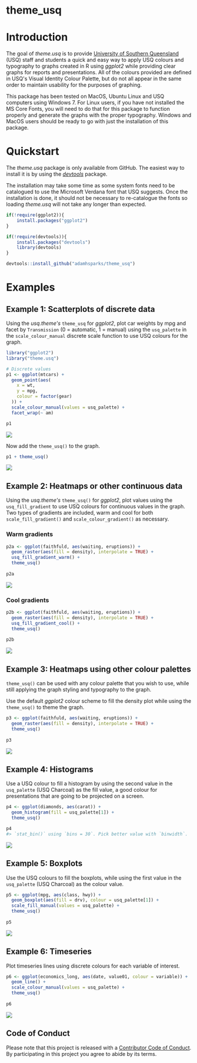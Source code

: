 theme\_usq
================

Introduction
============

The goal of *theme.usq* is to provide [University of Southern Queensland](https://usq.edu.au) (USQ) staff and students a quick and easy way to apply USQ colours and typography to graphs created in R using *ggplot2* while providing clear graphs for reports and presentations. All of the colours provided are defined in USQ's Visual Identity Colour Palette, but do not all appear in the same order to maintain usability for the purposes of graphing.

This package has been tested on MacOS, Ubuntu Linux and USQ computers using Windows 7. For Linux users, if you have not installed the MS Core Fonts, you will need to do that for this package to function properly and generate the graphs with the proper typography. Windows and MacOS users should be ready to go with just the installation of this package.

Quickstart
==========

The *theme.usq* package is only available from GitHub. The easiest way to install it is by using the [*devtools*](https://github.com/hadley/devtools) package.

The installation may take some time as some system fonts need to be catalogued to use the Microsoft Verdana font that USQ suggests. Once the installation is done, it should not be necessary to re-catalogue the fonts so loading *theme.usq* will not take any longer than expected.

``` r
if(!require(ggplot2)){
    install.packages("ggplot2")
}

if(!require(devtools)){
    install.packages("devtools")
    library(devtools)
}

devtools::install_github("adamhsparks/theme_usq")
```

Examples
========

Example 1: Scatterplots of discrete data
----------------------------------------

Using the *usq.theme's* `theme_usq` for *ggplot2*, plot car weights by mpg and facet by `Transmission` (0 = automatic, 1 = manual) using the `usq_palette` in the `scale_colour_manual` discrete scale function to use USQ colours for the graph.

``` r
library("ggplot2")
library("theme.usq")

# Discrete values
p1 <- ggplot(mtcars) +
  geom_point(aes(
    x = wt,
    y = mpg,
    colour = factor(gear)
  )) +
  scale_colour_manual(values = usq_palette) +
  facet_wrap(~ am)

p1
```

![](README-unnamed-chunk-3-1.png)

Now add the `theme_usq()` to the graph.

``` r
p1 + theme_usq()
```

![](README-unnamed-chunk-4-1.png)

Example 2: Heatmaps or other continuous data
--------------------------------------------

Using the *usq.theme's* `theme_usq()` for *ggplot2*, plot values using the `usq_fill_gradient` to use USQ colours for continuous values in the graph. Two types of gradients are included, warm and cool for both `scale_fill_gradient()` and `scale_colour_gradient()` as necessary.

### Warm gradients

``` r
p2a <- ggplot(faithfuld, aes(waiting, eruptions)) +
  geom_raster(aes(fill = density), interpolate = TRUE) +
  usq_fill_gradient_warm() +
  theme_usq()
  
p2a
```

![](README-unnamed-chunk-5-1.png)

### Cool gradients

``` r
p2b <- ggplot(faithfuld, aes(waiting, eruptions)) +
  geom_raster(aes(fill = density), interpolate = TRUE) +
  usq_fill_gradient_cool() +
  theme_usq()
  
p2b
```

![](README-unnamed-chunk-6-1.png)

Example 3: Heatmaps using other colour palettes
-----------------------------------------------

`theme_usq()` can be used with any colour palette that you wish to use, while still applying the graph styling and typography to the graph.

Use the default *ggplot2* colour scheme to fill the density plot while using the `theme_usq()` to theme the graph.

``` r
p3 <- ggplot(faithfuld, aes(waiting, eruptions)) +
  geom_raster(aes(fill = density), interpolate = TRUE) +
  theme_usq()
  
p3
```

![](README-unnamed-chunk-7-1.png)

Example 4: Histograms
---------------------

Use a USQ colour to fill a histogram by using the second value in the `usq_palette` (USQ Charcoal) as the fill value, a good colour for presentations that are going to be projected on a screen.

``` r
p4 <- ggplot(diamonds, aes(carat)) +
  geom_histogram(fill = usq_palette[1]) +
  theme_usq()

p4
#> `stat_bin()` using `bins = 30`. Pick better value with `binwidth`.
```

![](README-unnamed-chunk-8-1.png)

Example 5: Boxplots
-------------------

Use the USQ colours to fill the boxplots, while using the first value in the `usq_palette` (USQ Charcoal) as the colour value.

``` r
p5 <- ggplot(mpg, aes(class, hwy)) +
  geom_boxplot(aes(fill = drv), colour = usq_palette[1]) +
  scale_fill_manual(values = usq_palette) +
  theme_usq()
  
p5
```

![](README-unnamed-chunk-9-1.png)

Example 6: Timeseries
---------------------

Plot timeseries lines using discrete colours for each variable of interest.

``` r
p6 <- ggplot(economics_long, aes(date, value01, colour = variable)) +
  geom_line() +
  scale_colour_manual(values = usq_palette) +
  theme_usq()
  
p6
```

![](README-unnamed-chunk-10-1.png)

Code of Conduct
---------------

Please note that this project is released with a [Contributor Code of Conduct](CONDUCT.md). By participating in this project you agree to abide by its terms.
